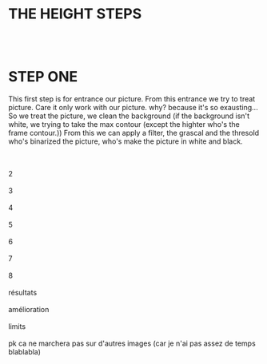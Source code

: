 <h1>THE HEIGHT STEPS</h1>
<br><br>


<strong><h1>STEP ONE</h1></strong>

This first step is for entrance our picture. From this entrance we try to treat picture. Care it only work with our picture. why? because it's so exausting...
<br>
So we treat the picture, we clean the background (if the background isn't white, we trying to take the max contour (except the highter who's the frame contour.)) From this we can apply a filter, the grascal and the thresold who's binarized the picture, who's make the picture in white and black.












<br><br>
2
<br><br>
3
<br><br>
4
<br><br>
5
<br><br>
6
<br><br>
7
<br><br>
8
<br><br>
résultats
<br><br>
amélioration
<br><br>
limits
<br><br>
pk ca ne marchera pas sur d'autres images (car je n'ai pas assez de temps blablabla)
<br><br>
